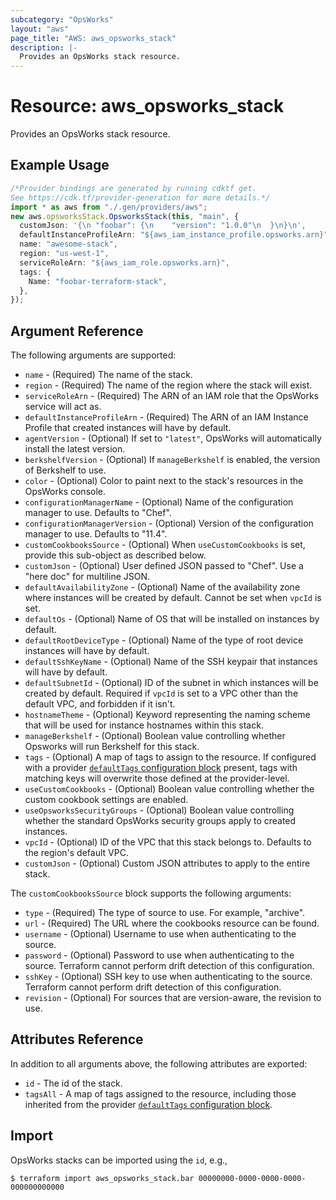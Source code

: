 ```yaml
---
subcategory: "OpsWorks"
layout: "aws"
page_title: "AWS: aws_opsworks_stack"
description: |-
  Provides an OpsWorks stack resource.
---
```


# Resource: aws\_opsworks\_stack

Provides an OpsWorks stack resource.

## Example Usage

```typescript
/*Provider bindings are generated by running cdktf get.
See https://cdk.tf/provider-generation for more details.*/
import * as aws from "./.gen/providers/aws";
new aws.opsworksStack.OpsworksStack(this, "main", {
  customJson: '{\n "foobar": {\n    "version": "1.0.0"\n  }\n}\n',
  defaultInstanceProfileArn: "${aws_iam_instance_profile.opsworks.arn}",
  name: "awesome-stack",
  region: "us-west-1",
  serviceRoleArn: "${aws_iam_role.opsworks.arn}",
  tags: {
    Name: "foobar-terraform-stack",
  },
});

```

## Argument Reference

The following arguments are supported:

* `name` - (Required) The name of the stack.
* `region` - (Required) The name of the region where the stack will exist.
* `serviceRoleArn` - (Required) The ARN of an IAM role that the OpsWorks service will act as.
* `defaultInstanceProfileArn` - (Required) The ARN of an IAM Instance Profile that created instances will have by default.
* `agentVersion` - (Optional) If set to `"latest"`, OpsWorks will automatically install the latest version.
* `berkshelfVersion` - (Optional) If `manageBerkshelf` is enabled, the version of Berkshelf to use.
* `color` - (Optional) Color to paint next to the stack's resources in the OpsWorks console.
* `configurationManagerName` - (Optional) Name of the configuration manager to use. Defaults to "Chef".
* `configurationManagerVersion` - (Optional) Version of the configuration manager to use. Defaults to "11.4".
* `customCookbooksSource` - (Optional) When `useCustomCookbooks` is set, provide this sub-object as described below.
* `customJson` - (Optional) User defined JSON passed to "Chef". Use a "here doc" for multiline JSON.
* `defaultAvailabilityZone` - (Optional) Name of the availability zone where instances will be created by default.
  Cannot be set when `vpcId` is set.
* `defaultOs` - (Optional) Name of OS that will be installed on instances by default.
* `defaultRootDeviceType` - (Optional) Name of the type of root device instances will have by default.
* `defaultSshKeyName` - (Optional) Name of the SSH keypair that instances will have by default.
* `defaultSubnetId` - (Optional) ID of the subnet in which instances will be created by default.
  Required if `vpcId` is set to a VPC other than the default VPC, and forbidden if it isn't.
* `hostnameTheme` - (Optional) Keyword representing the naming scheme that will be used for instance hostnames within this stack.
* `manageBerkshelf` - (Optional) Boolean value controlling whether Opsworks will run Berkshelf for this stack.
* `tags` - (Optional) A map of tags to assign to the resource.
  If configured with a provider [`defaultTags` configuration block](https://registry.terraform.io/providers/hashicorp/aws/latest/docs#default_tags-configuration-block) present, tags with matching keys will overwrite those defined at the provider-level.
* `useCustomCookbooks` - (Optional) Boolean value controlling whether the custom cookbook settings are enabled.
* `useOpsworksSecurityGroups` - (Optional) Boolean value controlling whether the standard OpsWorks security groups apply to created instances.
* `vpcId` - (Optional) ID of the VPC that this stack belongs to.
  Defaults to the region's default VPC.
* `customJson` - (Optional) Custom JSON attributes to apply to the entire stack.

The `customCookbooksSource` block supports the following arguments:

* `type` - (Required) The type of source to use. For example, "archive".
* `url` - (Required) The URL where the cookbooks resource can be found.
* `username` - (Optional) Username to use when authenticating to the source.
* `password` - (Optional) Password to use when authenticating to the source. Terraform cannot perform drift detection of this configuration.
* `sshKey` - (Optional) SSH key to use when authenticating to the source. Terraform cannot perform drift detection of this configuration.
* `revision` - (Optional) For sources that are version-aware, the revision to use.

## Attributes Reference

In addition to all arguments above, the following attributes are exported:

* `id` - The id of the stack.
* `tagsAll` - A map of tags assigned to the resource, including those inherited from the provider [`defaultTags` configuration block](https://registry.terraform.io/providers/hashicorp/aws/latest/docs#default_tags-configuration-block).

## Import

OpsWorks stacks can be imported using the `id`, e.g.,

```console
$ terraform import aws_opsworks_stack.bar 00000000-0000-0000-0000-000000000000
```
